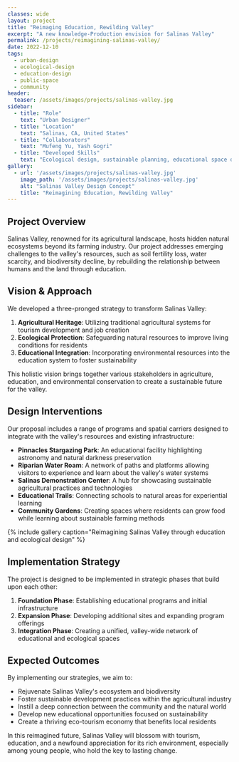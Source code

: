 ```yaml
---
classes: wide
layout: project
title: "Reimaging Education, Rewilding Valley"
excerpt: "A new knowledge-Production envision for Salinas Valley"
permalink: /projects/reimagining-salinas-valley/
date: 2022-12-10
tags:
  - urban-design
  - ecological-design
  - education-design
  - public-space
  - community
header:
  teaser: /assets/images/projects/salinas-valley.jpg
sidebar:
  - title: "Role"
    text: "Urban Designer"
  - title: "Location"
    text: "Salinas, CA, United States"
  - title: "Collaborators"
    text: "Mufeng Yu, Yash Gogri"
  - title: "Developed Skills"
    text: "Ecological design, sustainable planning, educational space design"
gallery:
  - url: '/assets/images/projects/salinas-valley.jpg'
    image_path: '/assets/images/projects/salinas-valley.jpg'
    alt: "Salinas Valley Design Concept"
    title: "Reimagining Education, Rewilding Valley"
---
```


## Project Overview

Salinas Valley, renowned for its agricultural landscape, hosts hidden natural ecosystems beyond its farming industry. Our project addresses emerging challenges to the valley's resources, such as soil fertility loss, water scarcity, and biodiversity decline, by rebuilding the relationship between humans and the land through education.

## Vision & Approach

We developed a three-pronged strategy to transform Salinas Valley:

1. **Agricultural Heritage**: Utilizing traditional agricultural systems for tourism development and job creation
2. **Ecological Protection**: Safeguarding natural resources to improve living conditions for residents
3. **Educational Integration**: Incorporating environmental resources into the education system to foster sustainability

This holistic vision brings together various stakeholders in agriculture, education, and environmental conservation to create a sustainable future for the valley.

## Design Interventions

Our proposal includes a range of programs and spatial carriers designed to integrate with the valley's resources and existing infrastructure:

- **Pinnacles Stargazing Park**: An educational facility highlighting astronomy and natural darkness preservation
- **Riparian Water Roam**: A network of paths and platforms allowing visitors to experience and learn about the valley's water systems
- **Salinas Demonstration Center**: A hub for showcasing sustainable agricultural practices and technologies
- **Educational Trails**: Connecting schools to natural areas for experiential learning
- **Community Gardens**: Creating spaces where residents can grow food while learning about sustainable farming methods

{% include gallery caption="Reimagining Salinas Valley through education and ecological design" %}

## Implementation Strategy

The project is designed to be implemented in strategic phases that build upon each other:

1. **Foundation Phase**: Establishing educational programs and initial infrastructure
2. **Expansion Phase**: Developing additional sites and expanding program offerings
3. **Integration Phase**: Creating a unified, valley-wide network of educational and ecological spaces

## Expected Outcomes

By implementing our strategies, we aim to:

- Rejuvenate Salinas Valley's ecosystem and biodiversity
- Foster sustainable development practices within the agricultural industry
- Instill a deep connection between the community and the natural world
- Develop new educational opportunities focused on sustainability
- Create a thriving eco-tourism economy that benefits local residents

In this reimagined future, Salinas Valley will blossom with tourism, education, and a newfound appreciation for its rich environment, especially among young people, who hold the key to lasting change. 